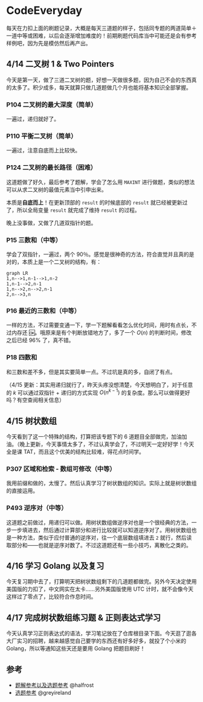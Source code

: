 # CodeEveryday

每天在力扣上面的刷题记录，大概是每天三道题的样子，包括同专题的两道简单＋一道中等或困难，以后会逐渐增加难度的！前期刷题代码库当中可能还是会有参考样例吧，因为先是模仿然后再产出。

## 4/14 二叉树 1 & Two Pointers

今天是第一天，做了三道二叉树的题，好想一天做很多题，因为自己不会的东西真的太多了。积少成多，每天就算只做几道题做几个月也能将基本知识全部掌握。

### P104 二叉树的最大深度（简单）

一遍过，递归就好了。

### P110 平衡二叉树（简单）

一遍过，注意自底而上比较快。

### P124 二叉树的最长路径（困难）

这道题做了好久，最后参考了题解，学会了怎么用 `MAXINT` 进行做题，类似的想法可以从求二叉树的最值元素当中引申出来。

本质是**自底而上**！在更新顶部的 `result` 的时候底部的 `result` 就已经被更新过了，所以全局变量 `result` 就完成了维持 `result` 的过程。

晚上没事做，又做了几道双指针的题。

### P15 三数和（中等）

学会了双指针，一遍过，两个 90％。感觉是很神奇的方法，符合直觉并且真的是对的，本质上是一个二叉树的结构，有：

```mermaid
graph LR
1,n-->1,n-1-->1,n-2
1,n-1-->2,n-1
1,n-->2,n-->2,n-1
2,n-->3,n
```

### P16 最近的三数和（中等）

一样的方法，不过需要变通一下，学一下题解看看怎么优化时间，用时有点长，不过内存还 🆗。哦原来是有个判断放错地方了，多了一个 $O(n)$ 的判断时间，修改之后已经 96% 了，真不错。

### P18 四数和

和三数和差不多，但是其实要简单一点。不过坑是真的多，自闭了有点。

（4/15 更新：其实用递归就行了，昨天头疼没想清楚，今天想明白了，对于任意的 $k$ 可以通过双指针 + 递归的方式实现 $O(n^{k-1})$ 的复杂度。那么可以做得更好吗？有空查阅相关信息）

## 4/15 树状数组

今天看到了这一个特殊的结构，打算把该专题下的 6 道题目全部做完，加油加油。（晚上更新，今天事情太多了，不过认真学会了，不过明天一定好好学！今天全是课 TAT，而且这个优美的结构比较难，得花点时间学。

### P307 区域和检索 - 数组可修改（中等）

我用前缀和做的，太慢了。然后认真学习了树状数组的知识。实际上就是树状数组的直接运用。

### P493 逆序对（中等）

这道题之前做过，用递归可以做。用树状数组做逆序对也是一个很经典的方法，一步一步填进去，然后通过计算部分和进行比较就可以知道逆序对了。用树状数组也是一种方法，类似于应付普通的逆序对，往一个底层数组填进去 `2` 就行，然后读取部分和——也就是逆序对数了。不过这道题还有一些小技巧，离散化之类的。

## 4/16 学习 Golang 以及复习

今天复习期中去了，打算明天把树状数组剩下的几道题都做完。另外今天决定使用美国版的力扣了，中文网实在太卡……另外美国版使用 UTC 计时，就不会像今天这样过了零点了，比较符合作息时间。

## 4/17 完成树状数组练习题 & 正则表达式学习

今天认真学习正则表达式的语法，学习笔记放在了仓库根目录下面。今天逛了逛各大厂实习的招聘，越来越感觉自己要学的东西还有好多好多，就投了个小米的 Golang，所以等通知这些天还是要用 Golang 把题目刷好！

## 参考

- [题解参考以及选题参考](https://books.halfrost.com/leetcode) @halfrost
- [选题参考](https://github.com/greyireland/algorithm-pattern/) @greyireland
